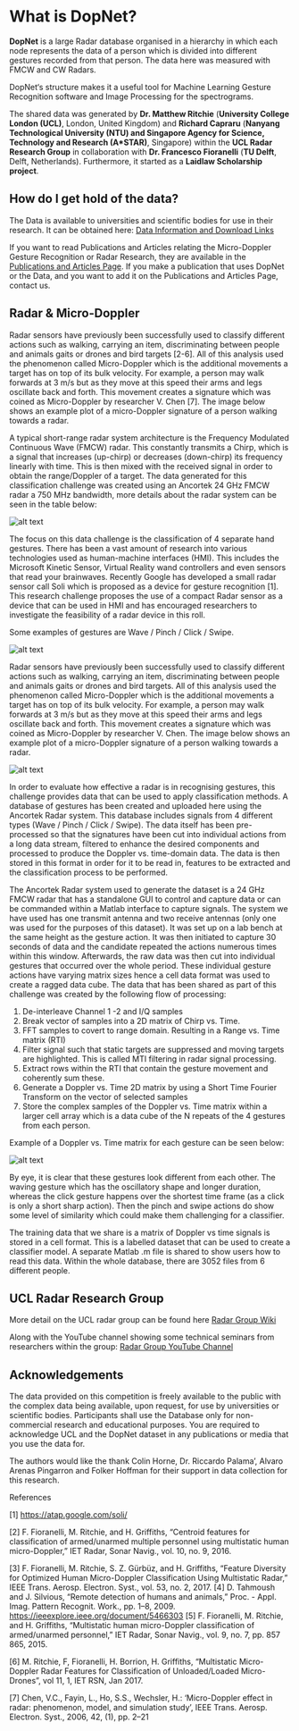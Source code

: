 


# What is DopNet?

**DopNet** is a large Radar database organised in a hierarchy in which each node represents the data of a person which is divided into different gestures recorded from that person. The data here was measured with FMCW and CW Radars.

DopNet‘s structure makes it a useful tool for Machine Learning Gesture Recognition software and Image Processing for the spectrograms.

The shared data was generated by **Dr. Matthew Ritchie** (**University College London (UCL)**, London, United Kingdom) and **Richard Capraru** (**Nanyang Technological University (NTU) and Singapore Agency for Science, Technology and Research (A*STAR)**, Singapore) within the **UCL Radar Research Group** in collaboration with **Dr. Francesco Fioranelli** (**TU Delft**, Delft, Netherlands). Furthermore, it started as a **Laidlaw Scholarship project**.

## How do I get hold of the data?

The Data is available to universities and scientific bodies for use in their research. It can be obtained here: [Data Information and Download Links](https://github.com/UCLRadarGroup/DopNet/blob/main/data/Data_Download_And_Details.md)

If you want to read Publications and Articles relating the Micro-Doppler Gesture Recognition or Radar Research, they are available in the [Publications and Articles Page](https://github.com/UCLRadarGroup/DopNet/blob/main/Publications-and-Articles.md). If you make a publication that uses DopNet or the Data, and you want to add it on the Publications and Articles Page, contact us.

## Radar & Micro-Doppler 

Radar sensors have previously been successfully used to classify different actions such as walking, carrying an item, discriminating between people and animals gaits or drones and bird targets [2-6]. All of this analysis used the phenomenon called Micro-Doppler which is the additional movements a target has on top of its bulk velocity. For example, a person may walk forwards at 3 m/s but as they move at this speed their arms and legs oscillate back and forth. This movement creates a signature which was coined as Micro-Doppler by researcher V. Chen [7]. The image below shows an example plot of a micro-Doppler signature of a person walking towards a radar.

A typical short-range radar system architecture is the Frequency Modulated Continuous Wave (FMCW) radar. This constantly transmits a Chirp, which is a signal that increases (up-chirp) or decreases (down-chirp) its frequency linearly with time. This is then mixed with the received signal in order to obtain the range/Doppler of a target. The data generated for this classification challenge was created using an Ancortek 24 GHz FMCW radar a 750 MHz bandwidth, more details about the radar system can be seen in the table below:

![alt text](https://github.com/UCLRadarGroup/DopNet/blob/6221b177c76048d356d0ea62ca5210772be55c1e/images/Picture4.png?raw=true)

The focus on this data challenge is the classification of 4 separate hand gestures. There has been a vast amount of research into various technologies used as human-machine interfaces (HMI). This includes the Microsoft Kinetic Sensor, Virtual Reality wand controllers and even sensors that read your brainwaves. Recently Google has developed a small radar sensor call Soli which is proposed as a device for gesture recognition [1]. This research challenge proposes the use of a compact Radar sensor as a device that can be used in HMI and has encouraged researchers to investigate the feasibility of a radar device in this roll.

Some examples of gestures are Wave / Pinch / Click / Swipe.

![alt text](https://github.com/UCLRadarGroup/DopNet/blob/6221b177c76048d356d0ea62ca5210772be55c1e/images/Picture5.png?raw=true)

Radar sensors have previously been successfully used to classify different actions such as walking, carrying an item, discriminating between people and animals gaits or drones and bird targets. All of this analysis used the phenomenon called Micro-Doppler which is the additional movements a target has on top of its bulk velocity. For example, a person may walk forwards at 3 m/s but as they move at this speed their arms and legs oscillate back and forth. This movement creates a signature which was coined as Micro-Doppler by researcher V. Chen. The image below shows an example plot of a micro-Doppler signature of a person walking towards a radar.

![alt text](https://github.com/UCLRadarGroup/DopNet/blob/6221b177c76048d356d0ea62ca5210772be55c1e/images/Picture6.png?raw=true)

In order to evaluate how effective a radar is in recognising gestures, this challenge provides data that can be used to apply classification methods. A database of gestures has been created and uploaded here using the Ancortek Radar system. This database includes signals from 4 different types (Wave / Pinch / Click / Swipe). The data itself has been pre-processed so that the signatures have been cut into individual actions from a long data stream, filtered to enhance the desired components and processed to produce the Doppler vs. time-domain data. The data is then stored in this format in order for it to be read in, features to be extracted and the classification process to be performed.

The Ancortek Radar system used to generate the dataset is a 24 GHz FMCW radar that has a standalone GUI to control and capture data or can be commanded within a Matlab interface to capture signals. The system we have used has one transmit antenna and two receive antennas (only one was used for the purposes of this dataset). It was set up on a lab bench at the same height as the gesture action. It was then initiated to capture 30 seconds of data and the candidate repeated the actions numerous times within this window. Afterwards, the raw data was then cut into individual gestures that occurred over the whole period. These individual gesture actions have varying matrix sizes hence a cell data format was used to create a ragged data cube. The data that has been shared as part of this challenge was created by the following flow of processing:

1. De-interleave Channel 1 -2 and I/Q samples
2. Break vector of samples into a 2D matrix of Chirp vs. Time. 
3. FFT samples to covert to range domain. Resulting in a Range vs. Time matrix (RTI) 
4. Filter signal such that static targets are suppressed and moving targets are highlighted. This is called MTI filtering in radar signal processing. 
5. Extract rows within the RTI that contain the gesture movement and coherently sum these. 
6. Generate a Doppler vs. Time 2D matrix by using a Short Time Fourier Transform on the vector of selected samples 
7. Store the complex samples of the Doppler vs. Time matrix within a larger cell array which is a data cube of the N repeats of the 4 gestures from each person. 

Example of a Doppler vs. Time matrix for each gesture can be seen below:

![alt text](https://github.com/UCLRadarGroup/DopNet/blob/6221b177c76048d356d0ea62ca5210772be55c1e/images/Picture3-635x500%20(1).png?raw=true)

By eye, it is clear that these gestures look different from each other. The waving gesture which has the oscillatory shape and longer duration, whereas the click gesture happens over the shortest time frame (as a click is only a short sharp action). Then the pinch and swipe actions do show some level of similarity which could make them challenging for a classifier.

The training data that we share is a matrix of Doppler vs time signals is stored in a cell format. This is a labelled dataset that can be used to create a classifier model. A separate Matlab .m file is shared to show users how to read this data. Within the whole database, there are 3052 files from 6 different people.

## UCL Radar Research Group

More detail on the UCL radar group can be found here
[Radar Group Wiki](https://collab.ee.ucl.ac.uk/radar-research/doku.php)

Along with the YouTube channel showing some technical seminars from researchers within the group: [Radar Group YouTube Channel](https://www.youtube.com/channel/UCI5KZFVKvLPqntR5HMoDb_Q?view_as=subscriber)

## Acknowledgements

The data provided on this competition is freely available to the public with the complex data being available, upon request, for use by universities or scientific bodies. Participants shall use the Database only for non-commercial research and educational purposes. You are required to acknowledge UCL and the DopNet dataset in any publications or media that you use the data for.

The authors would like the thank Colin Horne, Dr. Riccardo Palama’, Alvaro Arenas Pingarron and Folker Hoffman for their support in data collection for this research.

References

[1] https://atap.google.com/soli/

[2] F. Fioranelli, M. Ritchie, and H. Griffiths, “Centroid features for classification of
armed/unarmed multiple personnel using multistatic human micro-Doppler,” IET Radar,
Sonar Navig., vol. 10, no. 9, 2016.

[3] F. Fioranelli, M. Ritchie, S. Z. Gürbüz, and H. Griffiths, “Feature Diversity for Optimized
Human Micro-Doppler Classification Using Multistatic Radar,” IEEE Trans. Aerosp.
Electron. Syst., vol. 53, no. 2, 2017.
[4] D. Tahmoush and J. Silvious, “Remote detection of humans and animals,” Proc. - Appl. Imag. Pattern Recognit. Work., pp. 1–8, 2009. https://ieeexplore.ieee.org/document/5466303
[5] F. Fioranelli, M. Ritchie, and H. Griffiths, “Multistatic human micro-Doppler classification of armed/unarmed personnel,” IET Radar, Sonar Navig., vol. 9, no. 7, pp. 857 865, 2015.

[6] M. Ritchie, F, Fioranelli, H. Borrion, H. Griffiths, “Multistatic Micro-Doppler Radar Features for Classification of Unloaded/Loaded Micro-Drones”, vol 11, 1, IET RSN, Jan 2017.

[7] Chen, V.C., Fayin, L., Ho, S.S., Wechsler, H.: ‘Micro-Doppler effect in radar: phenomenon, model, and simulation study’, IEEE Trans. Aerosp. Electron. Syst., 2006, 42, (1), pp. 2–21

